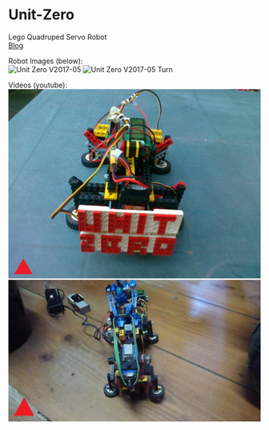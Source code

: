 # Unit-Zero
Lego Quadruped Servo Robot  
[Blog](https://fatherofmachines.blogspot.com/p/robot-unit-zero.html)  

Robot Images (below):  
![Unit Zero V2017-05](https://raw.githubusercontent.com/OrsoEric/Unit-Zero/main/Hardware%20-%20LEGO/2017-05%20Unit%20Zero%20LEGO.JPG)
![Unit Zero V2017-05 Turn](https://raw.githubusercontent.com/OrsoEric/Unit-Zero/main/Hardware%20-%20LEGO/2017-05%20Unit%20Zero%20LEGO%20Turn.JPG)

Videos (youtube):  
[![Push Ups](https://raw.githubusercontent.com/OrsoEric/Unit-Zero/main/Hardware%20-%20LEGO/2016-11-20%20Unit%20Zero%20LEGO%20Logo.jpg)](https://youtu.be/s8Cyp7d_pNg)  
[![Walks](https://raw.githubusercontent.com/OrsoEric/Unit-Zero/main/Hardware%20-%20LEGO/2021-05-21%20Unit%20Zero%20Walks.JPG)](https://youtu.be/v_5exAytGI8)  
